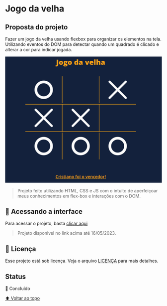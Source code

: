 # Jogo da velha

## Proposta do projeto

Fazer um jogo da velha usando flexbox para organizar os elementos na tela. Utilizando eventos do DOM para detectar quando um quadrado é clicado e alterar a cor para indicar jogada.

<img src="assets/imgProjeto.png" alt="Imagem do projeto desktop" style="width: 600px">

> Projeto feito utilizando HTML, CSS e JS com o intuito de aperfeiçoar meus conhecimentos em flex-box e interações com o DOM.

## 🚀 Acessando a interface

Para acessar o projeto, basta [clicar aqui](spiteful-steam.surge.sh)

> Projeto disponivel no link acima até 16/05/2023.

## 📝 Licença

Esse projeto está sob licença. Veja o arquivo [LICENÇA](LICENSE.md) para mais detalhes.

## Status

🎯 Concluído

[⬆ Voltar ao topo](#Grid-Layout)<br>